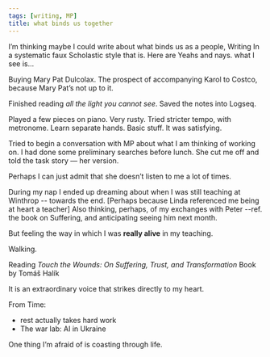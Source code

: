 ```yaml
---
tags: [writing, MP]
title: what binds us together
---
```


I’m thinking maybe I could write about what binds us as a people, Writing In a systematic faux Scholastic style that is. Here are Yeahs and nays. what I see is...

Buying Mary Pat Dulcolax. The prospect of accompanying Karol to Costco, because Mary Pat’s not up to it.

Finished reading *all the light you cannot see*. Saved the notes into Logseq.

Played a few pieces on piano. Very rusty. Tried stricter tempo, with metronome. Learn separate hands. Basic stuff. It was satisfying.

Tried to begin a conversation with MP about what I am thinking of working on. I had done some preliminary searches before lunch. She cut me off and told the task story — her version. 

Perhaps I can just admit that she doesn’t listen to me a lot of times.

During my nap I ended up dreaming about when I was still teaching at Winthrop -- towards the end. [Perhaps because Linda referenced me being at heart a teacher] Also thinking, perhaps, of my exchanges with Peter --ref. the book on Suffering, and anticipating seeing him next month. 

But feeling the way in which I was **really alive** in my teaching.

Walking.

Reading *Touch the Wounds: On Suffering, Trust, and Transformation*
Book by Tomáš Halík

It is an extraordinary voice that strikes directly to my heart.

From Time: 

- rest actually takes hard work
- The war lab: AI in Ukraine

One thing I’m afraid of is coasting through life.

